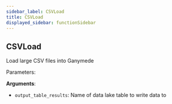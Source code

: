 ```yaml
---
sidebar_label: CSVLoad
title: CSVLoad
displayed_sidebar: functionSidebar
---
```


## CSVLoad

Load large CSV files into Ganymede

Parameters:

**Arguments**:

- `output_table_results`: Name of data lake table to write data to

